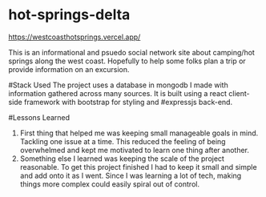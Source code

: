 # hot-springs-delta

https://westcoasthotsprings.vercel.app/

This is an informational and psuedo social network site about camping/hot springs along the west coast. 
Hopefully to help some folks plan a trip or provide information on an excursion.

#Stack Used
The project uses a database in mongodb I made with information gathered across many sources.
It is built using a react client-side framework with bootstrap for styling and #expressjs back-end.

#Lessons Learned
1) First thing that helped me was keeping small manageable goals in mind. Tackling one issue at a time. 
This reduced the feeling of being overwhelmed and kept me motivated to learn one thing after another.
2) Something else I learned was keeping the scale of the project reasonable. 
To get this project finished I had to keep it small and simple and add onto it as I went. Since I was learning a lot of tech, 
making things more complex could easily spiral out of control.
